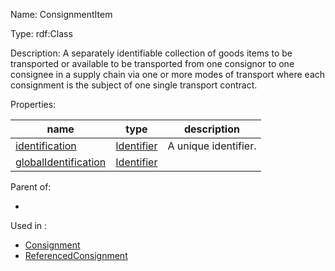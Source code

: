 Name: ConsignmentItem

Type: rdf:Class

Description: A separately identifiable collection of goods items to be transported or available to be transported from one consignor to one consignee in a supply chain via one or more modes of transport where each consignment is the subject of one single transport contract.


Properties:

name | type | description
-|-|-
[identification](./identification) | [Identifier](./Identifier) | A unique identifier.
[globalIdentification](./globalIdentification) | [Identifier](./Identifier) |

Parent of:

- 

Used in :

- [Consignment](./Consignment) 
- [ReferencedConsignment](./ReferencedConsignment) 
